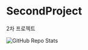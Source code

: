 # SecondProject
2차 프로젝트

![GitHub Repo Stats](https://github-readme-stats.vercel.app/api/pin/?username=digitalMaster4th5&repo=SecondProject)

